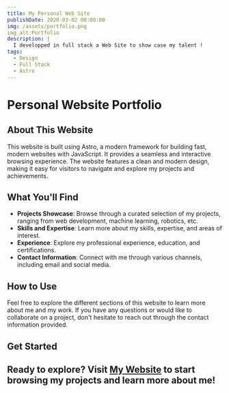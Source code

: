 ```yaml
---
title: My Personal Web Site
publishDate: 2020-03-02 00:00:00
img: /assets/portfolio.png
img_alt:Portfolio
description: |
  I developped in full stack a Web Site to show case my talent !
tags:
  - Design
  - Full Stack
  - Astro
---
```

# Personal Website Portfolio

## About This Website

This website is built using Astro, a modern framework for building fast, modern websites with JavaScript. It provides a seamless and interactive browsing experience. The website features a clean and modern design, making it easy for visitors to navigate and explore my projects and achievements.

## What You'll Find

- **Projects Showcase**: Browse through a curated selection of my projects, ranging from web development, machine learning, robotics, etc.
- **Skills and Expertise**: Learn more about my skills, expertise, and areas of interest.
- **Experience**: Explore my professional experience, education, and certifications.
- **Contact Information**: Connect with me through various channels, including email and social media.

## How to Use

Feel free to explore the different sections of this website to learn more about me and my work. If you have any questions or would like to collaborate on a project, don't hesitate to reach out through the contact information provided.

## Get Started

Ready to explore? Visit [My Website](https://yacine-baghli.github.io) to start browsing my projects and learn more about me!
---